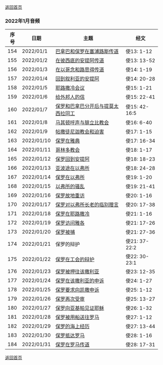 [返回首页](index)

### 2022年1月音频

|序号|日期|主题|经文|
|---|----|---|---|
|154|2022/01/1|[巴拿巴和保罗在塞浦路斯传道](https://carmelbible.sgp1.digitaloceanspaces.com/202201/Act154.mp3)|使13: 1-12|
|155|2022/01/2|[在彼西底的安提阿传道](https://carmelbible.sgp1.digitaloceanspaces.com/202201/Act155.mp3)|使13: 13-52|
|156|2022/01/3|[在以哥念和路思得传道](https://carmelbible.sgp1.digitaloceanspaces.com/202201/Act156.mp3)|使14: 1-19|
|157|2022/01/4|[回到叙利亚的安提阿](https://carmelbible.sgp1.digitaloceanspaces.com/202201/Act157.mp3)|使14: 20-28|
|158|2022/01/5|[耶路撒冷会议](https://carmelbible.sgp1.digitaloceanspaces.com/202201/Act158.mp3)|使15: 1-21|
|159|2022/01/6|[给外邦人的信](https://carmelbible.sgp1.digitaloceanspaces.com/202201/Act159.mp3)|使15: 22-41|
|160|2022/01/7|[保罗和巴拿巴分开后与提莫太西拉同工](https://carmelbible.sgp1.digitaloceanspaces.com/202201/Act160.mp3)|使15: 42- 16:5|
|161|2022/01/8|[马其顿呼声与腓立比教会](https://carmelbible.sgp1.digitaloceanspaces.com/202201/Act161.mp3)|使16: 6-40|
|162|2022/01/9|[帖撒徒尼迦教会和迫害](https://carmelbible.sgp1.digitaloceanspaces.com/202201/Act162.mp3)|使17: 1-15|
|163|2022/01/10|[保罗在雅典](https://carmelbible.sgp1.digitaloceanspaces.com/202201/Act163.mp3)|使17: 16-34|
|164|2022/01/11|[哥林多教会](https://carmelbible.sgp1.digitaloceanspaces.com/202201/Act164.mp3)|使18: 1-17|
|165|2022/01/12|[保罗回到安提阿](https://carmelbible.sgp1.digitaloceanspaces.com/202201/Act165.mp3)|使18: 18-23|
|166|2022/01/13|[亚波途在以弗所](https://carmelbible.sgp1.digitaloceanspaces.com/202201/Act166.mp3)|使18: 24-28|
|167|2022/01/14|[保罗在以弗所](https://carmelbible.sgp1.digitaloceanspaces.com/202201/Act167.mp3)|使19: 1-20|
|168|2022/01/15|[以弗所的骚乱](https://carmelbible.sgp1.digitaloceanspaces.com/202201/Act168.mp3)|使19: 21-41|
|169|2022/01/16|[保罗故地重访](https://carmelbible.sgp1.digitaloceanspaces.com/202201/Act169.mp3)|使20: 1-16|
|170|2022/01/17|[保罗对以弗所长老的临别赠言](https://carmelbible.sgp1.digitaloceanspaces.com/202201/Act170.mp3)|使20: 17-38|
|171|2022/01/18|[保罗在耶路撒冷](https://carmelbible.sgp1.digitaloceanspaces.com/202201/Act171.mp3)|使21: 1-16|
|172|2022/01/19|[保罗访问雅各](https://carmelbible.sgp1.digitaloceanspaces.com/202201/Act172.mp3)|使21: 17-26|
|173|2022/01/20|[保罗被捕](https://carmelbible.sgp1.digitaloceanspaces.com/202201/Act173.mp3)|使21: 27-36|
|174|2022/01/21|保罗的辩护|使21: 37- 22:2|
|175|2022/01/22|[保罗在工会的辩护](https://carmelbible.sgp1.digitaloceanspaces.com/202201/Act175.mp3)|使22: 30- 23:1|
|176|2022/01/23|[保罗被押往该撒利亚](https://carmelbible.sgp1.digitaloceanspaces.com/202201/Act176.mp3)|使23: 12-35|
|177|2022/01/24|[保罗在该撒利亚的申诉](https://carmelbible.sgp1.digitaloceanspaces.com/202201/Act177.mp3)|使24: 1-27|
|178|2022/01/25|[保罗要求向凯撒申诉](https://carmelbible.sgp1.digitaloceanspaces.com/202201/Act178.mp3)|使25: 1-12|
|179|2022/01/26|[保罗再次受审](https://carmelbible.sgp1.digitaloceanspaces.com/202201/Act179.mp3)|使25: 13-27|
|180|2022/01/27|[保罗向亚基帕见证耶稣](https://carmelbible.sgp1.digitaloceanspaces.com/202201/Act180.mp3)|使26: 1-32|
|181|2022/01/28|[保罗被用船送往罗马](https://carmelbible.sgp1.digitaloceanspaces.com/202201/Act181.mp3)|使27: 1-12|
|182|2022/01/29|[保罗的海上经历](https://carmelbible.sgp1.digitaloceanspaces.com/202201/Act182.mp3)|使27: 13-44|
|183|2022/01/30|[保罗抵达罗马](https://carmelbible.sgp1.digitaloceanspaces.com/202201/Act183.mp3)|使28: 1-16|
|184|2022/01/31|[保罗在罗马传道](https://carmelbible.sgp1.digitaloceanspaces.com/202201/Act184.mp3)|使28: 17-31|


[返回首页](index)
